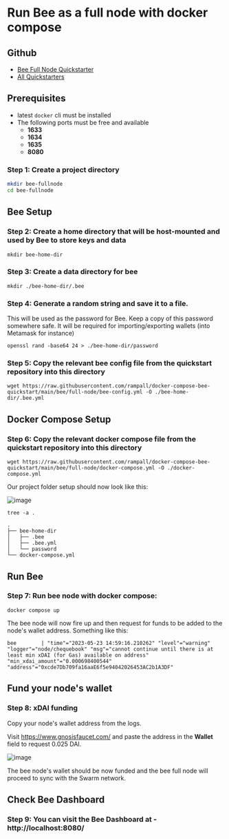 # Run Bee as a full node with docker compose

## Github

- [Bee Full Node Quickstarter](https://github.com/rampall/docker-compose-bee-quickstart/tree/main/bee/full-node)
- [All Quickstarters](https://github.com/rampall/docker-compose-bee-quickstart)

## Prerequisites

- latest `docker` cli must be installed
- The following ports must be free and available
    - **1633**
    - **1634** 
    - **1635**
    - **8080**

### Step 1: Create a project directory

```bash
mkdir bee-fullnode
cd bee-fullnode
```

## Bee Setup 

### Step 2: Create a home directory that will be host-mounted and used by Bee to store keys and data

```shell
mkdir bee-home-dir
```

### Step 3: Create a data directory for bee
```shell
mkdir ./bee-home-dir/.bee
```

### Step 4: Generate a random string and save it to a file. 
This will be used as the password for Bee. 
Keep a copy of this password somewhere safe. It will be required for importing/exporting wallets (into Metamask for instance) 
```shell
openssl rand -base64 24 > ./bee-home-dir/password
```

### Step 5: Copy the relevant bee config file from the quickstart repository into this directory 
```shell
wget https://raw.githubusercontent.com/rampall/docker-compose-bee-quickstart/main/bee/full-node/bee-config.yml -O ./bee-home-dir/.bee.yml
```

## Docker Compose Setup

### Step 6: Copy the relevant docker compose file from the quickstart repository into this directory 
```shell
wget https://raw.githubusercontent.com/rampall/docker-compose-bee-quickstart/main/bee/full-node/docker-compose.yml -O ./docker-compose.yml
```

Our project folder setup should now look like this:

![image](https://github.com/rampall/docker-compose-bee-quickstart/assets/520570/8fcf825c-f4ff-4f34-aa75-ea26ca6d9df4)

```
tree -a .
```
```
.
├── bee-home-dir
│   ├── .bee
│   ├── .bee.yml
│   └── password
└── docker-compose.yml
```

## Run Bee 

### Step 7: Run bee node with docker compose:
```
docker compose up
```
The bee node will now fire up and then request for funds to be added to the node's wallet address. Something like this:
```
bee        | "time"="2023-05-23 14:59:16.210262" "level"="warning" "logger"="node/chequebook" "msg"="cannot continue until there is at least min xDAI (for Gas) available on address" "min_xdai_amount"="0.000698400544" "address"="0xcde7Db709fa16aaE6f5e94042026453AC2b1A3DF"
```

## Fund your node's wallet

### Step 8: xDAI funding
Copy your node's wallet address from the logs.

Visit https://www.gnosisfaucet.com/ and paste the address in the **Wallet** field to request 0.025 DAI. 

![image](https://github.com/rampall/docker-compose-bee-quickstart/assets/520570/d3b2f19c-869d-400b-b300-fef2336a3d2b)

The bee node's wallet should be now funded and the bee full node will proceed to sync with the Swarm network.

## Check Bee Dashboard

### Step 9: You can visit the Bee Dashboard at - http://localhost:8080/ 
